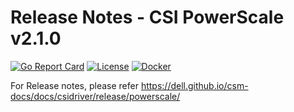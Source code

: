 # Release Notes - CSI PowerScale v2.1.0
[![Go Report Card](https://goreportcard.com/badge/github.com/dell/csi-isilon)](https://goreportcard.com/report/github.com/dell/csi-isilon)
[![License](https://img.shields.io/github/license/dell/csi-isilon)](https://github.com/dell/csi-isilon/blob/main/LICENSE)
[![Docker](https://img.shields.io/docker/pulls/dellemc/csi-isilon.svg?logo=docker)](https://hub.docker.com/r/dellemc/csi-isilon)

For Release notes, please refer https://dell.github.io/csm-docs/docs/csidriver/release/powerscale/
